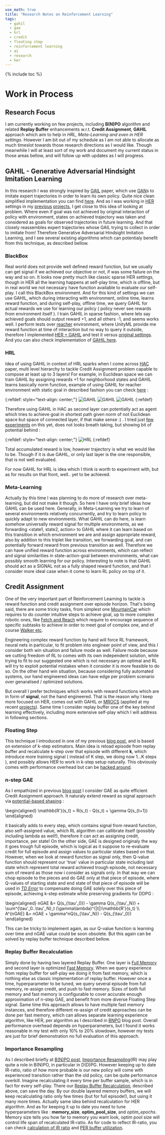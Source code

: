 ```yaml
---
use_math: true
title: "Research Notes on Reinforcement Learning"
tags:
  - gahil
  - gae
  - hrl
  - credit
  - floating step
  - reinforcement learning
  - ai
  - research
  - her
---
```


{% include toc %}

# Work in Process

## Research Focus
I am currently working on few projects, including **B(N)PO** algorithm and related **Replay Buffer** enhancements w.r.t. **Credit Assignment**, **GAHIL** approach which aim to help in *HRL, Meta-Learning and even in HER settings*. However I am bit out of my schedule as I am not able to allocate as much timeslot towards those research directions as I would like. Though meanwhile I will at least sort of my work and document my current status in those areas bellow, and will follow up with updates as I will progress.

## GAHIL - Generative Adversarial Hindsight Imitation Learning
In this research I was strongly inspired by [GAIL](https://arxiv.org/abs/1606.03476) paper, which use [GAN](https://arxiv.org/abs/1406.2661)s to imitate expert trajectories in order to learn its own policy. Quite nice clean simplified implementation you can find [here](https://github.com/higgsfield/RL-Adventure-2/blob/master/8.gail.ipynb). And as I was working in [HER](https://openai.com/blog/ingredients-for-robotics-research/) settings in my [previous](https://rezer0dai.github.io/rewheeler) [projects](https://rezer0dai.github.io/bnpo), I get close to this idea of looking at problem. Where even if goal was not achieved by original interaction of policy with environment, states on achieved trajectory was taken and considered as goals for observed trajectories in future learning. And that closely reassembles expert trajectories whose GAIL trying to collect in order to imitate from! Therefore Generative Adversarial Hindsight Imitation Learning, and I see several existing algorithms which can potentialy benefit from this technique, as described bellow.

### BlackBox
Real world does not provide well defined reward function, but we usually can get signal if we achieved our objective or not, if was some failure on the way and so on. It looks now pretty much like classic sparse HER settings, though in HER all the learning happens at self-play time, which is offline, but in real world we not necessary have function available to evaluate our self-play. I call this BlackBox environment. And for this kind of settings we can use GAHIL, which during interacting with environment, online time, learns reward function, and during self-play, offline time, we query GAHIL for actual rewards we use for learning our policy ( policy never see rewards from environment itself ). I train GAHIL in sparse fashion, where lets say achieved goals should output reward +1, and all others -1, and seems works well. I perform tests over [reacher](https://github.com/Unity-Technologies/ml-agents/blob/master/docs/Learning-Environment-Examples.md) environment, where UnityML provide me reward function at time of interaction but no way to query it outside, therefore I implemented [HER + GAHIL](https://github.com/rezer0dai/bnpo/blob/master/GAHIL_blackbox_her.ipynb) and test it versus [original settings](https://github.com/rezer0dai/bnpo/blob/master/orig.ipynb). And you can also check implementation of [GAHIL here](https://github.com/rezer0dai/bnpo/blob/master/utils/gahil.py).

### HRL
Idea of using GAHIL in context of HRL sparks when I come across [HAC](https://arxiv.org/abs/1712.00948) paper, multi level hierarchy to tackle Credit Assignment problem capable to compose at least up to 3 layers! For example, in Euclidean space we can train GAHIL by assigning rewards +1 for neighborhood states and GAHIL learns basically norm function, example of using GAHIL for reacher environment with static goal in described fashion you can check [here](https://gist.github.com/rezer0dai/1ad41c547f7b6a720964e3d9540aa6c7) : 

{:refdef: style="text-align: center;"}
![GAHIL](https://rezer0dai.github.io/assets/images/euclidean-trajectory.png)
![GAHIL](https://rezer0dai.github.io/assets/images/euclidean1.png)
![GAHIL](https://rezer0dai.github.io/assets/images/euclidean2.png)
{:refdef}

Therefore using GAHIL in HAC as second layer can potentially act as agent which tries to achieve goal in shortest path given norm of not Euclidean space but space of connected layer, if that make sense :) . I tried just [few experiments](https://github.com/rezer0dai/bnpo/HRL.ipynb) on this yet, does not looks breath taking, but showing bit of potential behind : 

{:refdef: style="text-align: center;"}
![HRL](https://rezer0dai.github.io/assets/images/HRL.png)
{:refdef}

Total accumulated reward is low, however trajectory is what we would like to be. Though if it is due GAHIL, or only last layer is the one responsible, that is not well evaluated. 

For now GAHIL for HRL is idea which I think is worth to experiment with, but as for results on that front, well.. yet to be achieved.

### Meta-Learning
Actually by this time I was planning to do more of research over meta-learning, but did not make it though. So here I have only brief ideas how GAHIL can be used here. Generally, in Meta-Learning we try to learn of several environments relatively  concurrently, and try to learn policy to quickly adapt to new environments. What GAHIL can do here, is learn somehow universally reward signal for multiple environments, as we forwarding <state1, state2, action> to GAHIL where it can learn based on this transition in which environment we are and assign appropriate reward, also by addition to this triplet like transition, we forwarding goal, and can potentially forward reward from previous transition as well. Therefore we can have unified reward function across environments, which can reflect and signal similarities in state-action-goal between environments, what can possibly smooth learning for our policy. Interesting to note is that GAHIL should act as a SIGNAL not as a fully shaped reward function, and that I consider more ideal case when it come to learn RL policy on top of it.

## Credit Assignment
One of the very important part of Reinforcement Learning to tackle is reward function and credit assignment over episode horizon. That's being said, there are some tricky tasks, from simplest one [MountainCar](https://gym.openai.com/envs/MountainCar-v0/) which requires to do counter intuitive steps to achieve goal, up to more complex robotic ones, like [Fetch and Reach](https://gym.openai.com/envs/FetchPickAndPlace-v0/) which require to encourage sequence of specific subtasks to achieve in order to meet goal of complex one, and of course [Walker etc](https://github.com/openai/gym/blob/master/docs/environments.md#third-party-environments).

Engineering complex reward function by hand will force RL framework, neural nets in particular, to fit problem into engineer point of view, and this I consider both win situation and failure mode as well. Failure mode because we cutting freedom of RL to comes with its own independent solution, while trying to fit to our suggested one which is not necessary an optimal and RL will try to exploit potential mistakes when it consider it is more feasible to do so. On the other hand win situation, because considering fully automated systems, our hand engineered ideas can have edge per problem scenario over genaralised / optimized solutions.

But overall I prefer techniques which works with reward functions which are in form of **signal**, not the hand engineered. That is the reason why I keep more focused on HER, comes out with GAHIL or [MROCS](https://github.com/rezer0dai/MROCS/blob/master/MROCS.ipynb) (applied at my recent [projects](https://github.com/rezer0dai/rewheeler/blob/548e5784999657199f1bc51d5a8b94d12cb27fce/task.py#L22)). Same time I consider replay buffer one of the key behind learning effectively, including more extensive self-play which I will address in following sections.

### Floating Step
This technique I introduced in one of my previous [blog post](https://rezer0dai.github.io/rewheeler/#floating-n-step), and is based on extension of k-step estimators. Main idea is reload episode from replay buffer and recalculate k-step over that episode with different **k**, which introduce more training signal ( instead of K step, we doing now 1...K steps ), and possibly allows HER to work in k-step setup naturally. This obviously comes with performance overhead but can be [hacked around](https://rezer0dai.github.io/rl-notes/#replay-buffer-recalculation). 

### n-step GAE
As I empathized in previous [blog post](https://rezer0dai.github.io/rewheeler/#n-step-gae) I consider GAE as quite efficient Credit Assignment approach. It naturaly extend reward as signal approach via [potential-based shaping](https://classroom.udacity.com/courses/ud600/lessons/4388428967/concepts/45342599270923) :
<div>
\begin{aligned}
\mathbb{R'}(s_t) = R(s_t) - Q(s_t) + \gamma Q(s_{t+1})
\end{aligned}
</div>

it basically adds to every step, which contains signal from reward function, also self-assigned value, which RL algorithm can callibrate itself (possibly including lambda as well!), therefore it can act as assigning credit, importance, per state!
On the other side, GAE is designed originaly the way it goes trough full episode, which is logical as it suppose to re-evaluate credit for full episode and assign values to particular states based on that. However, when we look at reward function as signal only, then Q-value function should represent our 'true' value in particular state including last state which represent total reward achieved trough episode, not necessary sum of reward as those now i consider as signals only. In that way we can chop episode to the pieces and do GAE only at that piece of episode, where Q-values of starting state and end state of that piece of episode will be used in [*TD Error*](http://boris-belousov.net/2017/08/10/td-advantage-bellman/) to compensate doing GAE solely over this piece of episode, achieving k-step estimate while preserving gradients for DDPG : 
<div>
\begin{aligned}
nGAE &= Q(s_{\tau'_0}) - \gamma Q(s_{\tau'_N}) + \sum^{\tau'_0..\tau'_N}_t (\gamma\lambda)^{|t|}\mathbb{R'}(s_t) \\
A^{nGAE} &= nGAE + \gamma^nQ(s_{\tau'_N}) - Q(s_{\tau'_0})
\end{aligned}
</div>

This can be tricky to implement again, as our Q-value function is learning over time and nGAE value could be soon obsolete. But this again can be solved by replay buffer technique described bellow.

### Replay Buffer Recalculation
Simply done by having two layered Replay Buffer. One layer is [Full Memory](https://github.com/rezer0dai/bnpo/blob/master/utils/memory.py) and second layer is optimized [Fast Memory](https://github.com/rezer0dai/bnpo/blob/master/utils/memlocal.py). When we query experience from replay buffer for self-play we doing it from fast memory, which is nothing else as classic implementation of replay buffer. However once a time, hyperparameter to be tuned, we query several episode from full memory, re-assign credit, and push to fast memory. Sizes of both full memory and fast memory is configurable to cover accurate enough approximation of n-step GAE, and benefit from more diverse Floating Step signal. Same time this approach allows to have multiple fast memory instances, and therefore different re-assign of credit approaches can be done per fast memory, which can allows separate learning experience algorithm, like HER, per algorithm as I described in [BNPO](https://rezer0dai.github.io/bnpo/) blog post. Overall performance overhead depends on hyperparameters, but I found it works reasonable in my test with only 10% to 20% slowdown, however my tests are just for brief demonstration no full evaluation of this approach.

### Importance Resampling
As I described briefly at [B(N)PO post](https://rezer0dai.github.io/bnpo/#importance-resampling), [Importance Resampling](https://arxiv.org/abs/1906.04328)(IR) may play quite a role in B(N)PO, in particular in D(D)PG. However keeping up to date IR-ratio, ratio of how more probable is our new policy will come with experienced transition rather than the old policy, can be quite performance overkill. Imagine recalculating it every time per buffer sample, which is in fact for every self-play. There our [Replay Buffer Recalculation](https://rezer0dai.github.io/rl-notes/#replay-buffer-recalculation), described above, can save the day. By our double layered memory buffers, we will keep recalculating ratio only few times (but for full episode!), but using it many more times. Actually same idea behind recalculation for HER algorithm. And as for keeping it up to date you need to tune hyperparameters like : **memory_size**, **optim_pool_size**, and *optim_epochs*. Memory size tells you how far to memory you want look, optim pool size will control life span of recalculated IR-ratio. As for code to reflect IR-ratio, you can check [calculation of IR ratio](https://github.com/rezer0dai/bnpo/blob/master/alchemy/brain.py#L206) and [PER buffer utilization](https://github.com/rezer0dai/bnpo/blob/master/utils/fastmem.py#L43).
